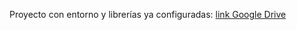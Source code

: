 Proyecto con entorno y librerías ya configuradas:
[link Google Drive](https://drive.google.com/file/d/1nTN4GJQZcJTSJRB9SciaojA3UbXsbqKS/view?usp=drive_link)
